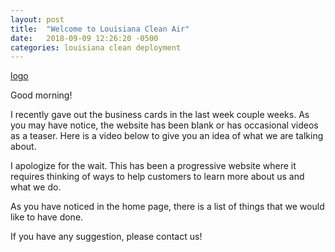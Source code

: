 ```yaml
---
layout: post
title:  "Welcome to Louisiana Clean Air"
date:   2018-09-09 12:26:20 -0500
categories: louisiana clean deployment
---
```


[logo](/assets/img/hyla_logo.png)

Good morning!

I recently gave out the business cards in the last week couple weeks. As you may have notice, the website has been blank or has occasional videos as a teaser. Here is a video below to give you an idea of what we are talking about.

I apologize for the wait. This has been a progressive website where it requires thinking of ways to help customers to learn more about us and what we do.

As you have noticed in the home page, there is a list of things that we would like to have done.

If you have any suggestion, please contact us!
